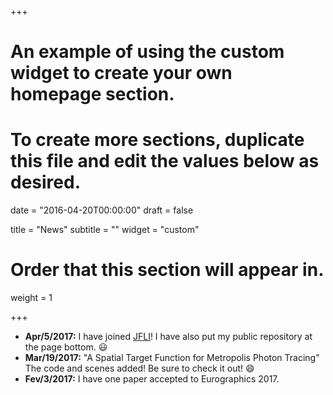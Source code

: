 +++
# An example of using the custom widget to create your own homepage section.
# To create more sections, duplicate this file and edit the values below as desired.

date = "2016-04-20T00:00:00"
draft = false

title = "News"
subtitle = ""
widget = "custom"

# Order that this section will appear in.
weight = 1

+++
* **Apr/5/2017:** I have joined [JFLI](jfli.cnrs.fr)! I have also put my public repository at the page bottom. :smiley:
* **Mar/19/2017:**  "A Spatial Target Function for Metropolis Photon Tracing" The code and scenes added! Be sure to check it out! :smile:
* **Fev/3/2017:** I have one paper accepted to Eurographics 2017.

